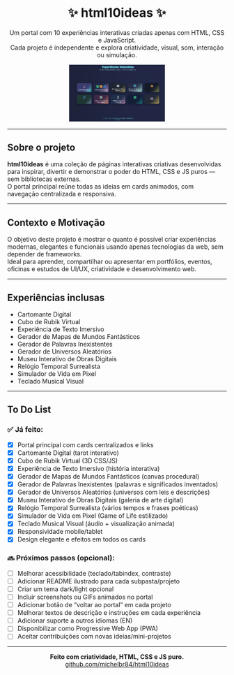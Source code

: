 <p align="center">
  <h1 align="center">✨ html10ideas ✨</h1>
  <p align="center">
    Um portal com 10 experiências interativas criadas apenas com HTML, CSS e JavaScript.<br>
    Cada projeto é independente e explora criatividade, visual, som, interação ou simulação.<br>
  </p>
  <p align="center">
    <img src="printscreen.png" alt="html10ideas portal" width="220"/>
  </p>
</p>

---

## Sobre o projeto

**html10ideas** é uma coleção de páginas interativas criativas desenvolvidas para inspirar, divertir e demonstrar o poder do HTML, CSS e JS puros — sem bibliotecas externas.  
O portal principal reúne todas as ideias em cards animados, com navegação centralizada e responsiva.

---

## Contexto e Motivação

O objetivo deste projeto é mostrar o quanto é possível criar experiências modernas, elegantes e funcionais usando apenas tecnologias da web, sem depender de frameworks.  
Ideal para aprender, compartilhar ou apresentar em portfólios, eventos, oficinas e estudos de UI/UX, criatividade e desenvolvimento web.

---

## Experiências inclusas

- Cartomante Digital
- Cubo de Rubik Virtual
- Experiência de Texto Imersivo
- Gerador de Mapas de Mundos Fantásticos
- Gerador de Palavras Inexistentes
- Gerador de Universos Aleatórios
- Museu Interativo de Obras Digitais
- Relógio Temporal Surrealista
- Simulador de Vida em Pixel
- Teclado Musical Visual

---

## To Do List

### ✅ Já feito:
- [x] Portal principal com cards centralizados e links
- [x] Cartomante Digital (tarot interativo)
- [x] Cubo de Rubik Virtual (3D CSS/JS)
- [x] Experiência de Texto Imersivo (história interativa)
- [x] Gerador de Mapas de Mundos Fantásticos (canvas procedural)
- [x] Gerador de Palavras Inexistentes (palavras e significados inventados)
- [x] Gerador de Universos Aleatórios (universos com leis e descrições)
- [x] Museu Interativo de Obras Digitais (galeria de arte digital)
- [x] Relógio Temporal Surrealista (vários tempos e frases poéticas)
- [x] Simulador de Vida em Pixel (Game of Life estilizado)
- [x] Teclado Musical Visual (áudio + visualização animada)
- [x] Responsividade mobile/tablet
- [x] Design elegante e efeitos em todos os cards

### 🔜 Próximos passos (opcional):
- [ ] Melhorar acessibilidade (teclado/tabindex, contraste)
- [ ] Adicionar README ilustrado para cada subpasta/projeto
- [ ] Criar um tema dark/light opcional
- [ ] Incluir screenshots ou GIFs animados no portal
- [ ] Adicionar botão de “voltar ao portal” em cada projeto
- [ ] Melhorar textos de descrição e instruções em cada experiência
- [ ] Adicionar suporte a outros idiomas (EN)
- [ ] Disponibilizar como Progressive Web App (PWA)
- [ ] Aceitar contribuições com novas ideias/mini-projetos

---

<p align="center">
  <b>Feito com criatividade, HTML, CSS e JS puro.</b><br>
  <a href="https://github.com/michelbr84/html10ideas" target="_blank">github.com/michelbr84/html10ideas</a>
</p>
